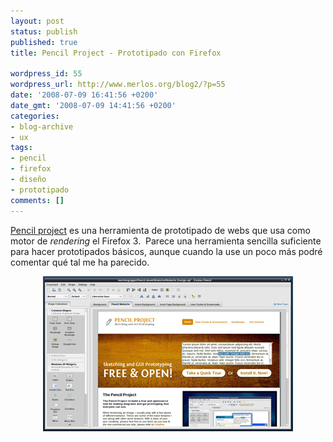 ```yaml
---
layout: post
status: publish
published: true
title: Pencil Project - Prototipado con Firefox

wordpress_id: 55
wordpress_url: http://www.merlos.org/blog2/?p=55
date: '2008-07-09 16:41:56 +0200'
date_gmt: '2008-07-09 14:41:56 +0200'
categories:
- blog-archive
- ux
tags:
- pencil 
- firefox 
- diseño 
- prototipado
comments: []
---
```

<p><a href="http://www.evolus.vn/Pencil/Home.html" mce_href="http://www.evolus.vn/Pencil/Home.html">Pencil project</a> es una herramienta de prototipado de webs que usa como motor de <i>rendering</i> el Firefox 3.&nbsp; Parece una herramienta sencilla suficiente para hacer prototipados básicos, aunque cuando la use un poco más podré comentar qué tal me ha parecido.</p>
<p style="text-align: center;"><img class="aligncenter" alt="Captura de Pencil" style="border: 0pt none ;" src="/assets/posts/dropbox/pencil.png" mce_src="/assets/posts/dropbox/pencil.png"></p>
<p><br></p>
